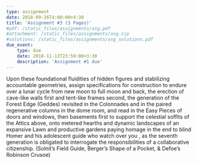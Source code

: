 ```yaml
---
type: assignment
date: 2018-09-26T4:00:00+4:30
title: 'Assignment #3 (3 Pages)'
#pdf: /static_files/assignments/asg.pdf
#attachment: /static_files/assignments/asg.zip
#solutions: /static_files/assignments/asg_solutions.pdf
due_event: 
    type: due
    date: 2018-11-13T23:59:00+3:30
    description: 'Assignment #1 due'
---
```

Upon these foundational fluidities of hidden figures and stabilizing accountable geometries, assign specifications for construction to endure over a lunar cycle from new moon to full moon and back, the erection of cave-like walls first and tent-like frames second, the generation of the Forest Edge (Geddes) revisited in the Colonnades and in the paired regenerative columns in the dome room, and read in the Easy Pieces of doors and windows, then basements first to support the celestial soffits of the Attics above, onto metered hearths and dynamic landscapes of an expansive Lawn and productive gardens paying homage in the end to blind Homer and his adolescent guide who watch over you , as the seventh generation is obligated to interrogate the responsibilities of a collaborative citizenship. (Solnit’s Field Guide, Berger’s Shape of a Pocket, & Defoe’s Robinson Crusoe)
